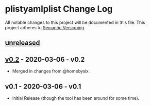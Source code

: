 # plistyamlplist Change Log

All notable changes to this project will be documented in this file. This project adheres to [Semantic Versioning](http://semver.org/).

## [unreleased]


## [v0.2] - 2020-03-06 - v0.2

- Merged in changes from @homebysix.


## v0.1 - 2020-03-06 - v0.1

- Initial Release (though the tool has been around for some time).

[unreleased]: https://github.com/grahampugh/plistyamlplist/compare/v0.2...HEAD
[v0.2]: https://github.com/grahampugh/plistyamlplist/compare/v0.1...v0.2
